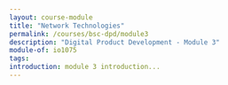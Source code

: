 ```yaml
---
layout: course-module
title: "Network Technologies"
permalink: /courses/bsc-dpd/module3
description: "Digital Product Development - Module 3"
module-of: io1075
tags:
introduction: module 3 introduction...
---
```


